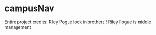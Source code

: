 # campusNav
Entire project credits: Riley Pogue
lock in brothers!!
Riley Pogue is middle management
